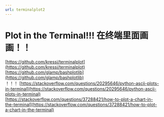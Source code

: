 ```yaml
---
url: terminalplot2
---
```


# Plot in the Terminal!!! 在终端里面画画！！



[https://github.com/kressi/terminalplot](https://github.com/kressi/terminalplot)<br />[https://github.com/glamp/bashplotlib](https://github.com/glamp/bashplotlib)<br />！！！ [https://stackoverflow.com/questions/20295646/python-ascii-plots-in-terminal](https://stackoverflow.com/questions/20295646/python-ascii-plots-in-terminal)<br />[https://stackoverflow.com/questions/37288421/how-to-plot-a-chart-in-the-terminal](https://stackoverflow.com/questions/37288421/how-to-plot-a-chart-in-the-terminal)

